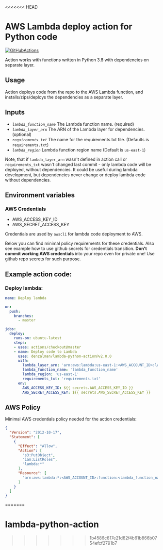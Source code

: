 <<<<<<< HEAD
# AWS Lambda deploy action for Python code

[![GitHubActions](https://img.shields.io/badge/listed%20on-GitHubActions-blue.svg)](https://github-actions.netlify.com/py-lambda)

Action works with functions written in Python 3.8 with dependencies on separate layer.

## Usage

Action deploys code from the repo to the AWS Lambda function, and installs/zips/deploys the dependencies as a separate layer.

## Inputs

  - *`lambda_function_name`* The Lambda function name. (required)
  - *`lambda_layer_arn`* The ARN of the Lambda layer for dependencies. (optional)
  - *`requirements_txt`* The name for the requirements.txt file. (Defaults is `requirements.txt`)
  - *`lambda_region`* Lambda function region name (Default is `us-east-1`)

Note, that if `lambda_layer_arn` wasn't defined in action call or `requirements_txt` wasn't changed last commit - only lambda code will be deployed, without dependencies. It could be useful during lambda development, but dependencies never change or deploy lambda code without dependencies. 

## Environment variables
### AWS Credentials
  - AWS_ACCESS_KEY_ID
  - AWS_SECRET_ACCESS_KEY

Credentials are used by `awscli` for lambda code deployment to AWS. 

Below you can find minimal policy requirements for these credentials. Also see example how to use github secrets for credentials transition. **Don't commit working AWS credentials** into your repo even for private one! Use github repo secrets for such purpose.

## Example action code:

### Deploy lambda:
```yaml
name: Deploy lambda 

on:
  push:
    branches:
      - master

jobs:
  deploy:
    runs-on: ubuntu-latest
    steps:
    - uses: actions/checkout@master
    - name: Deploy code to Lambda
      uses: denzalman/lambda-python-action@v2.0.0
      with:
        lambda_layer_arn: 'arn:aws:lambda:us-east-1:<AWS_ACCOUNT_ID>:layer:<lambda_layer_name>'
        lambda_function_name: 'lambda_function_name'
        lambda_region: 'us-east-1'
        requirements_txt: 'requirements.txt'
      env:
        AWS_ACCESS_KEY_ID: ${{ secrets.AWS_ACCESS_KEY_ID }}
        AWS_SECRET_ACCESS_KEY: ${{ secrets.AWS_SECRET_ACCESS_KEY }}
```

## AWS Policy
Minimal AWS credentials policy needed for the action credentials: 

```json
{
  "Version": "2012-10-17",
  "Statement": [
    {
      "Effect": "Allow",
      "Action": [
        "s3:PutObject",
        "iam:ListRoles",
        "lambda:*"
      ],
      "Resource": [
        "arn:aws:lambda:*:<AWS_ACCOUNT_ID>:function:<lambda_function_name>*"
      ]
    }
  ]
}
```


=======
# lambda-python-action
>>>>>>> 1b4586c817e21d82f4b61b866b0754efcf2791b7
